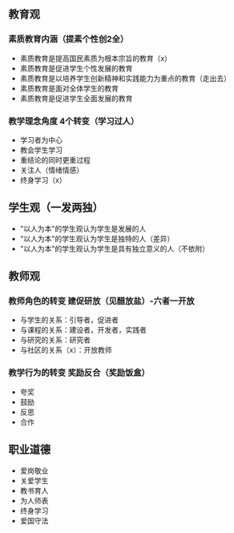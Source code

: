 ## 教育观

### 素质教育内涵（提素个性创2全）

- 素质教育是提高国民素质为根本宗旨的教育（x）
- 素质教育是促进学生个性发展的教育
- 素质教育是以培养学生创新精神和实践能力为重点的教育（走出去）
- 素质教育是面对全体学生的教育
- 素质教育是促进学生全面发展的教育

### 教学理念角度 4个转变（学习过人）

- 学习者为中心
- 教会学生学习
- 重结论的同时更重过程
- 关注人（情绪情感）
- 终身学习（x）

## 学生观（一发两独）

- "以人为本"的学生观认为学生是发展的人
- "以人为本"的学生观认为学生是独特的人（差异）
- "以人为本"的学生观认为学生是具有独立意义的人（不依附）

## 教师观

### 教师角色的转变 建促研放（见醋放盐）-六者一开放

- 与学生的关系：引导者，促进者
- 与课程的关系：建设者，开发者，实践者
- 与研究的关系：研究者
- 与社区的关系（x）：开放教师

### 教学行为的转变 奖励反合（奖励饭盒）
- 夸奖
- 鼓励
- 反思
- 合作

## 职业道德
- 爱岗敬业
- 关爱学生
- 教书育人
- 为人师表
- 终身学习
- 爱国守法



